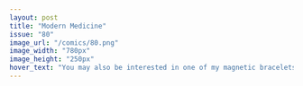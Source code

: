```yaml
---
layout: post
title: "Modern Medicine"
issue: "80"
image_url: "/comics/80.png"
image_width: "780px"
image_height: "250px"
hover_text: "You may also be interested in one of my magnetic bracelets!"
---
```


